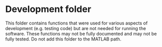 # Development folder

This folder contains functions that were used for various aspects of development (e.g. testing code) but are not needed for running the software.
These functions may not be fully documented and may not be fully tested.
Do not add this folder to the MATLAB path.
